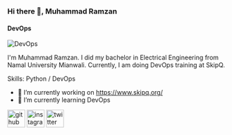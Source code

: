 ### Hi there 👋, Muhammad Ramzan
#### DevOps
![DevOps](https://pbs.twimg.com/media/FW43JD3WQAAJNeV?format=jpg&name=900x900)

I'm Muhammad Ramzan. I did my bachelor in Electrical Engineering from Namal University Mianwali. Currently, I am doing DevOps training at SkipQ.

Skills: Python / DevOps

- 🔭 I’m currently working on https://www.skipq.org/ 
- 🌱 I’m currently learning DevOps 


[<img src='https://cdn.jsdelivr.net/npm/simple-icons@3.0.1/icons/github.svg' alt='github' height='40'>](https://github.com/ramzan2022skipq)  [<img src='https://cdn.jsdelivr.net/npm/simple-icons@3.0.1/icons/instagram.svg' alt='instagram' height='40'>](https://www.instagram.com/muhammad_ramzan_/)  [<img src='https://cdn.jsdelivr.net/npm/simple-icons@3.0.1/icons/twitter.svg' alt='twitter' height='40'>](https://twitter.com/progammer_123)  

